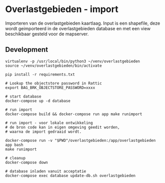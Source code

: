 # Overlastgebieden - import

Importeren van de overlastgebieden kaartlaag.
Input is een shapefile, deze wordt geimporteerd in de overlastgebieden database
en met een view beschikbaar gesteld voor de mapserver.

## Development
	virtualenv -p /usr/local/bin/python3 ~/venv/overlastgebieden
    source ~/venv/overlastgebieden/bin/activate

    pip install -r requirements.txt

    # Lookup the objectstore password in Rattic
    export BAG_BRK_OBJECTSTORE_PASSWORD=xxxx

    # start database
    docker-compose up -d database

    # run import
    docker-compose build && docker-compose run app make runimport

    # run import - voor lokale ontwikkeling
    # de bron code kan in eigen omgeving geedit worden, 
    # waarna de import gedraaid wordt.
    
    docker-compose run -v "$PWD"/overlastgebieden:/app/overlastgebieden app bash
    make runimport

    # cleanup
    docker-compose down

    # database inladen vanuit acceptatie
    docker-compose exec database update-db.sh overlastgebieden


